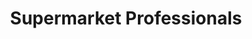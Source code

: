 ---
title: "Supermarket Professionals"
url: /pompano-beach/supermarket-professionals/
shop: Supermarkt
---